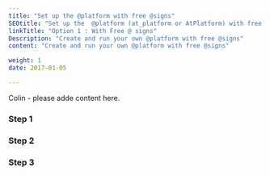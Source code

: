 ```yaml
---
title: "Set up the @platform with free @signs"
SEOtitle: "Set up the  @platform (at_platform or AtPlatform) with free @signs (AtSign or at_sign)"
linkTitle: "Option 1 : With Free @ signs"
Description: "Create and run your own @platform with free @signs"
content: "Create and run your own @platform with free @signs"

weight: 1
date: 2017-01-05

---
```


Colin - please adde content here.

### Step 1

### Step 2

### Step 3


